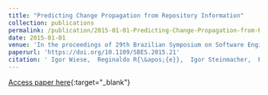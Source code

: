 ```yaml
---
title: "Predicting Change Propagation from Repository Information"
collection: publications
permalink: /publication/2015-01-01-Predicting-Change-Propagation-from-Repository-Information
date: 2015-01-01
venue: 'In the proceedings of 29th Brazilian Symposium on Software Engineering, SBES 2015, Belo Horizonte, MG, Brazil, September 21-26, 2015'
paperurl: 'https://doi.org/10.1109/SBES.2015.21'
citation: ' Igor Wiese,  Reginaldo R{\&apos;{e}},  Igor Steinmacher,  Rodrigo Kuroda,  Gustavo Oliva,  Marco Gerosa, &quot;Predicting Change Propagation from Repository Information.&quot; In the proceedings of 29th Brazilian Symposium on Software Engineering, SBES 2015, Belo Horizonte, MG, Brazil, September 21-26, 2015, 2015.'
---
```

[Access paper here](https://doi.org/10.1109/SBES.2015.21){:target="_blank"}

